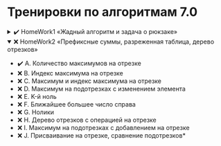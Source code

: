 # Тренировки по алгоритмам 7.0

<details><summary>✔️ HomeWork1 «Жадный алгоритм и задача о рюкзаке»</summary>

   - ✔️ A. Каждому по компьютеру
   - ✔️ B. Ни больше ни меньше
   - ✔️ C. Интернет
   - ✔️ D. Рюкзак: наибольший вес
   - ✔️ E. Рюкзак: наибольшая стоимость
   - ✔️ F. Рюкзак: наибольшая стоимость с восстановлением ответа
   - ✔️ G. Две стены
   - ✔️ H. Распределение задач*
   - ✔️ I. Эластичный ровер*
   - ✔️ J. Аскетизм*

</details>
<details open="true"><summary>❌ HomeWork2 «Префиксные суммы, разреженная таблица, дерево отрезков»</summary>

   - ✔️ A. Количество максимумов на отрезке
   - ❌ B. Индекс максимума на отрезке
   - ❌ C. Максимум и индекс максимума на отрезке
   - ❌ D. Максимум на подотрезках с изменением элемента
   - ❌ E. K-й ноль
   - ❌ F. Ближайшее большее число справа
   - ❌ G. Нолики
   - ❌ H. Дерево отрезков с операцией на отрезке
   - ❌ I. Максимум на подотрезках с добавлением на отрезке
   - ❌ J. Присваивание на отрезке, сравнение подотрезков*

</details>
